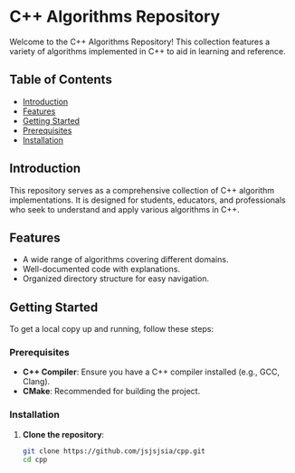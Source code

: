 # C++ Algorithms Repository

Welcome to the C++ Algorithms Repository! This collection features a variety of algorithms implemented in C++ to aid in learning and reference.

## Table of Contents

- [Introduction](#introduction)
- [Features](#features)
- [Getting Started](#getting-started)
- [Prerequisites](#prerequisites)
- [Installation](#installation)

## Introduction

This repository serves as a comprehensive collection of C++ algorithm implementations. It is designed for students, educators, and professionals who seek to understand and apply various algorithms in C++.

## Features

- A wide range of algorithms covering different domains.
- Well-documented code with explanations.
- Organized directory structure for easy navigation.

## Getting Started

To get a local copy up and running, follow these steps:

### Prerequisites

- **C++ Compiler**: Ensure you have a C++ compiler installed (e.g., GCC, Clang).
- **CMake**: Recommended for building the project.

### Installation

1. **Clone the repository**:

   ```bash
   git clone https://github.com/jsjsjsia/cpp.git
   cd cpp
